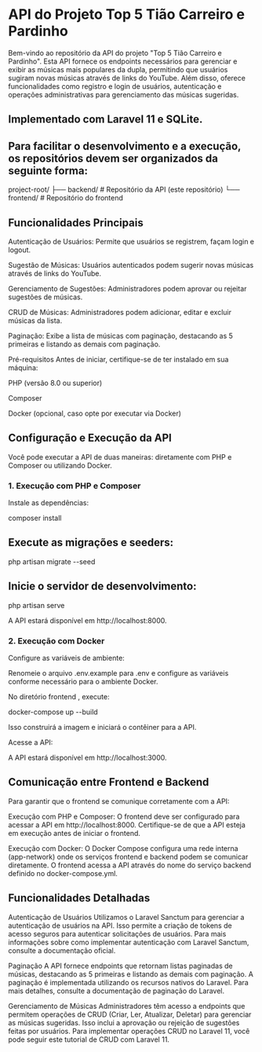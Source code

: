 # API do Projeto Top 5 Tião Carreiro e Pardinho
Bem-vindo ao repositório da API do projeto "Top 5 Tião Carreiro e Pardinho". Esta API fornece os endpoints necessários para gerenciar e exibir as músicas mais populares da dupla, permitindo que usuários sugiram novas músicas através de links do YouTube. Além disso, oferece funcionalidades como registro e login de usuários, autenticação e operações administrativas para gerenciamento das músicas sugeridas.

## Implementado com Laravel 11 e SQLite.


## Para facilitar o desenvolvimento e a execução, os repositórios devem ser organizados da seguinte forma:
project-root/
├── backend/   # Repositório da API (este repositório)
└── frontend/  # Repositório do frontend

## Funcionalidades Principais
Autenticação de Usuários: Permite que usuários se registrem, façam login e logout.

Sugestão de Músicas: Usuários autenticados podem sugerir novas músicas através de links do YouTube.

Gerenciamento de Sugestões: Administradores podem aprovar ou rejeitar sugestões de músicas.

CRUD de Músicas: Administradores podem adicionar, editar e excluir músicas da lista.

Paginação: Exibe a lista de músicas com paginação, destacando as 5 primeiras e listando as demais com paginação.

Pré-requisitos
Antes de iniciar, certifique-se de ter instalado em sua máquina:

PHP (versão 8.0 ou superior)

Composer

Docker (opcional, caso opte por executar via Docker)

## Configuração e Execução da API
Você pode executar a API de duas maneiras: diretamente com PHP e Composer ou utilizando Docker.

### 1. Execução com PHP e Composer
Instale as dependências:

composer install

## Execute as migrações e seeders:

php artisan migrate --seed

## Inicie o servidor de desenvolvimento:

php artisan serve

A API estará disponível em http://localhost:8000.

### 2. Execução com Docker
Configure as variáveis de ambiente:

Renomeie o arquivo .env.example para .env e configure as variáveis conforme necessário para o ambiente Docker.

No diretório frontend , execute:

docker-compose up --build

Isso construirá a imagem e iniciará o contêiner para a API.

Acesse a API:

A API estará disponível em http://localhost:3000.

## Comunicação entre Frontend e Backend
Para garantir que o frontend se comunique corretamente com a API:

Execução com PHP e Composer: O frontend deve ser configurado para acessar a API em http://localhost:8000. Certifique-se de que a API esteja em execução antes de iniciar o frontend.

Execução com Docker: O Docker Compose configura uma rede interna (app-network) onde os serviços frontend e backend podem se comunicar diretamente. O frontend acessa a API através do nome do serviço backend definido no docker-compose.yml.

## Funcionalidades Detalhadas
Autenticação de Usuários
Utilizamos o Laravel Sanctum para gerenciar a autenticação de usuários na API. Isso permite a criação de tokens de acesso seguros para autenticar solicitações de usuários. Para mais informações sobre como implementar autenticação com Laravel Sanctum, consulte a documentação oficial.

Paginação
A API fornece endpoints que retornam listas paginadas de músicas, destacando as 5 primeiras e listando as demais com paginação. A paginação é implementada utilizando os recursos nativos do Laravel. Para mais detalhes, consulte a documentação de paginação do Laravel.

Gerenciamento de Músicas
Administradores têm acesso a endpoints que permitem operações de CRUD (Criar, Ler, Atualizar, Deletar) para gerenciar as músicas sugeridas. Isso inclui a aprovação ou rejeição de sugestões feitas por usuários. Para implementar operações CRUD no Laravel 11, você pode seguir este tutorial de CRUD com Laravel 11.




